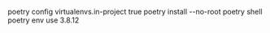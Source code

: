 poetry config virtualenvs.in-project true
poetry install --no-root
poetry shell
poetry env use 3.8.12

